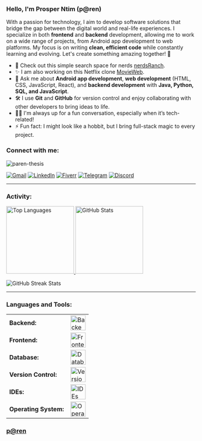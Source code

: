 <link rel="stylesheet" type='text/css' href="https://cdn.jsdelivr.net/gh/devicons/devicon@latest/devicon.min.css" />

### Hello, I'm Prosper Ntim (p@ren)

With a passion for technology, I aim to develop software solutions that bridge the gap between the digital world and real-life experiences. I specialize in both **frontend** and **backend** development, allowing me to work on a wide range of projects, from Android app development to web platforms. My focus is on writing **clean, efficient code** while constantly learning and evolving. Let's create something amazing together! 🚀

- 🤖 Check out this simple search space for nerds [nerdsRanch](https://paren-thesis.github.io/Nersh).
- ✨ I am also working on this Netflix clone [MovieWeb](https://paren-thesis.github.io/ViewVault).
- 💬 Ask me about **Android app development**, **web development** (HTML, CSS, JavaScript, React), and **backend development** with **Java, Python, SQL, and JavaScript**.
- 🛠 I use **Git** and **GitHub** for version control and enjoy collaborating with other developers to bring ideas to life.
- 🧑‍💻 I'm always up for a fun conversation, especially when it’s tech-related!
- ⚡ Fun fact: I might look like a hobbit, but I bring full-stack magic to every project.

<h3 align="left">Connect with me:</h3>


<p align="left">
    <img src="https://komarev.com/ghpvc/?username=paren-thesis&label=Profile%20views&color=0e75b6&style=flat" alt="paren-thesis" />


[![Gmail](https://img.shields.io/badge/Gmail-D14836?style=for-the-badge&logo=gmail&logoColor=white)](mailto:ntimprosper308@gmail.com@gmail.com)
[![LinkedIn](https://img.shields.io/badge/LinkedIn-blue?style=for-the-badge&logo=linkedin&logoColor=white)](https://www.linkedin.com/in/prosper-ntim-9bb6ba2bb/)
[![Fiverr](https://img.shields.io/badge/Fiverr-1DBF73?style=for-the-badge&logo=fiverr&logoColor=white)](https://www.fiverr.com/prosper_ntim?public_mode=true)
[![Telegram](https://img.shields.io/badge/Telegram-2CA5E0?style=for-the-badge&logo=telegram&logoColor=white)](https://t.me/paren7)
[![Discord](https://img.shields.io/badge/Discord-5865F2?style=for-the-badge&logo=discord&logoColor=white)](https://discord.gg/9mzhMrzD)

</p>

------

<h3 align="left">Activity:</h3>
<a href="https://github.com/paren-thesis">
    <img height="180em" src="https://github-readme-stats.vercel.app/api/top-langs?username=paren-thesis&show_icons=true&locale=en&layout=compact&theme=algolia" alt="Top Languages" />
    <img height="180em" src="https://github-readme-stats.vercel.app/api?username=paren-thesis&show_icons=true&locale=en&theme=algolia" alt="GitHub Stats" />
</a>
<p>
    <img src="https://github-readme-streak-stats.herokuapp.com/?user=paren-thesis&theme=algolia" alt="GitHub Streak Stats" />
</p>

------

<h3 align="left">Languages and Tools:</h3>
<table>
    <tr>
        <td style="font-weight: bold; padding-right: 10px;">Backend:</td>
        <td><img height="40" src="https://skillicons.dev/icons?i=java,spring,python,javascript" alt="Backend Tools"/></td>
    </tr>
    <tr>
        <td style="font-weight: bold; padding-right: 10px;">Frontend:</td>
        <td><img height="40" src="https://skillicons.dev/icons?i=html,css,js,react" alt="Frontend Tools"/></td>
    </tr>
    <tr>
        <td style="font-weight: bold; padding-right: 10px;">Database:</td>
        <td><img height="40" src="https://skillicons.dev/icons?i=postgres,firebase" alt="Database Tools"/></td>
    </tr>
    <tr>
        <td style="font-weight: bold; padding-right: 10px;">Version Control:</td>
        <td><img height="40" src="https://skillicons.dev/icons?i=git,github,gitlab" alt="Version Control Tools"/></td>
    </tr>
    <tr>
    <td style="font-weight: bold; padding-right: 10px;">IDEs:</td>
    <td><img height="40" src="https://skillicons.dev/icons?i=vscode,pycharm,vim,androidstudio" alt="IDEs"/></td>
</tr>
    <tr>
        <td style="font-weight: bold; padding-right: 10px;">Operating System:</td>
        <td><img height="40" src="https://skillicons.dev/icons?i=windows" alt="Operating System"/></td>
    </tr>
</table>


### [p@ren](https://github.com/paren-thesis)
